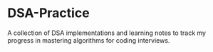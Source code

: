 # DSA-Practice
A collection of DSA implementations and learning notes to track my progress in mastering algorithms for coding interviews.
